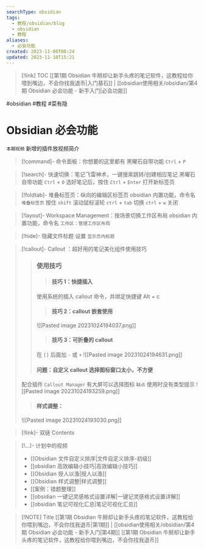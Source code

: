 ```yaml
---
searchType: obsidian
tags:
  - 教程/obsidian/blog
  - obsidian
  - 教程
aliases:
  - 必会功能
created: 2023-11-06T08:24
updated: 2023-11-10T15:21
---
```

> [!link] TOC
> [[第1期 Obsidian 牛掰却让新手头疼的笔记软件，这教程给你喂到嘴边，不会你找我退币|入门基石]] | [[obsidian使用相关/obsidian/第4期 Obsidian 必会功能 - 新手入门|必会功能]]
 
#obsidian #教程 #菜有隐 
# Obsidian 必会功能



`本期视频` 新增的插件放视频简介

> [!command]- 命令面板：你想要的这里都有
> 黑曜石自带功能 `Ctrl` + `P`

> [!search]- 快速切换：笔记飞雷神术，一键搜索跳转/创建相应笔记
> 黑曜石自带功能 `Ctrl` + `O`
> 选好笔记后，按住 `Ctrl` + `Enter` 打开新标签页

> [!foldtab]- 堆叠标签页：纵向的编辑区标签页
> obsidian 内置功能，命令名 `堆叠标签页`
> 按住 `shift` 滚动鼠标滚轮
> `ctrl` + `tab` 切换
> `ctrl` + `w` 关闭

> [!layout]- Workspace Management：按场景切换工作区布局
> obsidian 内置功能，命令名 `工作区：管理工作区布局`

> [!hide]- 隐藏文件标题
> 设置 `显示页内标题` 

> [!callout]- Callout ：超好用的笔记美化组件使用技巧
>> ### 使用技巧
>>> #### 技巧 1：快捷插入
>>使用系统的插入 callout 命令，并绑定快捷键 Alt + c
>>
>>> #### 技巧 2：callout 嵌套使用
>> ![[Pasted image 20231024194037.png]]
>>
>>> #### 技巧 3：可折叠的 callout
>> 在 `[]` 后面加 `-` 或 `+`
>>![[Pasted image 20231024194631.png]]
>>
>> #### 问题：自定义 callout 选择图标窗口太小，不方便
> 配合插件 `Callout Manager` 有大屏可以选择图标
> `缺点` 使用时没有类型提示
> ![[Pasted image 20231024193259.png]]
>
>> #### 样式调整：
> ![[Pasted image 20231024193030.png]]

> [!link]- 双链
> Contents

> [!...]- 计划中的视频
> - [[Obsidian 文件自定义排序|文件自定义排序-初级]]
> - [[obsidian 高效编辑小技巧|高效编辑小技巧]]
> - [[Obsidian 授人以渔|授人以渔]]
> - [[Obsidian 样式调整|样式调整]]
> - [[案例：错题整理]]
> - [[obsidian 一键记灵感格式设置详解|一键记灵感格式设置详解]]
> - [[obsidian 笔记可视化汇总|笔记可视化汇总]]


> [!NOTE] Title
> [[第1期 Obsidian 牛掰却让新手头疼的笔记软件，这教程给你喂到嘴边，不会你找我退币|第1期]] | [[obsidian使用相关/obsidian/第4期 Obsidian 必会功能 - 新手入门|第4期]]
[[第1期 Obsidian 牛掰却让新手头疼的笔记软件，这教程给你喂到嘴边，不会你找我退币]]
